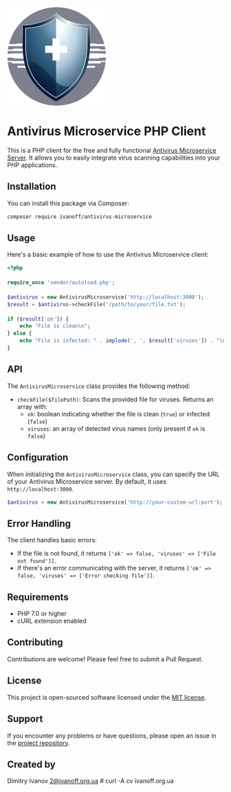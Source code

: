 ![antivirus-microservice](./assets/logo2.png)

# Antivirus Microservice PHP Client

This is a PHP client for the free and fully functional [Antivirus Microservice Server](https://github.com/ivanoff/Antivirus-Microservice). It allows you to easily integrate virus scanning capabilities into your PHP applications.

## Installation

You can install this package via Composer:

```bash
composer require ivanoff/antivirus-microservice
```

## Usage

Here's a basic example of how to use the Antivirus Microservice client:

```php
<?php

require_once 'vendor/autoload.php';

$antivirus = new AntivirusMicroservice('http://localhost:3000');
$result = $antivirus->checkFile('/path/to/your/file.txt');

if ($result['ok']) {
    echo "File is clean\n";
} else {
    echo "File is infected: " . implode(', ', $result['viruses']) . "\n";
}
```

## API

The `AntivirusMicroservice` class provides the following method:

- `checkFile($filePath)`: Scans the provided file for viruses. Returns an array with:
  - `ok`: boolean indicating whether the file is clean (`true`) or infected (`false`)
  - `viruses`: an array of detected virus names (only present if `ok` is `false`)

## Configuration

When initializing the `AntivirusMicroservice` class, you can specify the URL of your Antivirus Microservice server. By default, it uses `http://localhost:3000`.

```php
$antivirus = new AntivirusMicroservice('http://your-custom-url:port');
```

## Error Handling

The client handles basic errors:
- If the file is not found, it returns `['ok' => false, 'viruses' => ['File not found']]`.
- If there's an error communicating with the server, it returns `['ok' => false, 'viruses' => ['Error checking file']]`.

## Requirements

- PHP 7.0 or higher
- cURL extension enabled

## Contributing

Contributions are welcome! Please feel free to submit a Pull Request.

## License

This project is open-sourced software licensed under the [MIT license](https://opensource.org/licenses/MIT).

## Support

If you encounter any problems or have questions, please open an issue in the [project repository](https://github.com/ivanoff/antivirus-microservice-php).

## Created by

Dimitry Ivanov <2@ivanoff.org.ua> # curl -A cv ivanoff.org.ua
